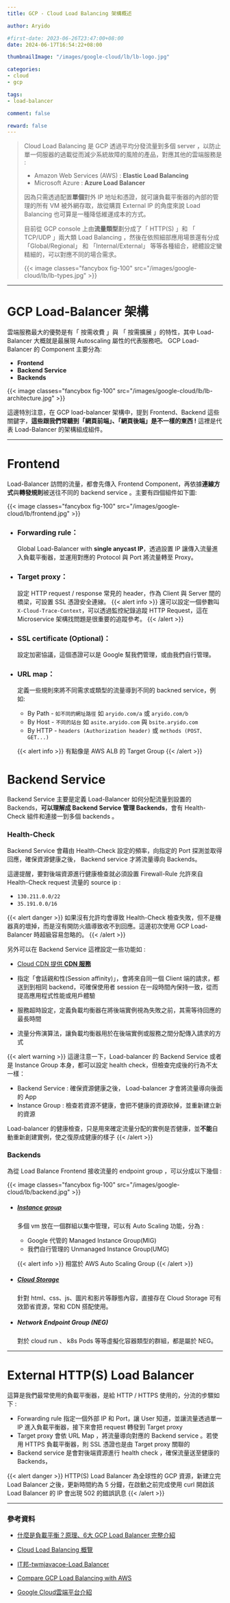 ```yaml
---
title: GCP - Cloud Load Balancing 架構概述

author: Aryido

#first-date: 2023-06-26T23:47:00+08:00
date: 2024-06-17T16:54:22+08:00

thumbnailImage: "/images/google-cloud/lb/lb-logo.jpg"

categories:
- cloud
- gcp

tags:
- load-balancer

comment: false

reward: false
---
```

<!--BODY-->
> Cloud Load Balancing 是 GCP 透過平均分發流量到多個 server ，以防止單一伺服器的過載從而減少系統故障的風險的產品，對應其他的雲端服務是 :
> - Amazon Web Services (AWS) : **Elastic Load Balancing**
> - Microsoft Azure : **Azure Load Balancer**
> 
> 因為只需透過配置**單個**對外 IP 地址和憑證，就可讓負載平衡器的內部的管理的所有 VM 被外網存取，故從購買 External IP 的角度來說 Load Balancing 也可算是一種降低維運成本的方式。 
> 
> 目前從 GCP console 上由**流量類型**劃分成了「 HTTP(S) 」和 「 TCP/UDP 」兩大類 Load Balancing ，然後在依照細部應用場景還有分成 「Global/Regional」 和 「Internal/External」 等等各種組合，總體設定蠻精細的，可以對應不同的場合需求。
>
> {{< image classes="fancybox fig-100" src="/images/google-cloud/lb/lb-types.jpg" >}}
<!--more-->

---

# GCP Load-Balancer 架構
雲端服務最大的優勢是有「 按需收費 」與 「 按需擴展 」的特性，其中 Load-Balancer 大概就是最展現 Autoscaling 屬性的代表服務吧。 GCP Load-Balancer 的 Component 主要分為:

- **Frontend**
- **Backend Service**
- **Backends**

{{< image classes="fancybox fig-100" src="/images/google-cloud/lb/lb-architecture.jpg" >}}

這邊特別注意，在 GCP load-balancer 架構中，提到  Frontend、Backend 這些關鍵字，**這些跟我們常聽到「網頁前端」、「網頁後端」是不一樣的東西 !** 這裡是代表 Load-Balancer 的架構組成組件。

---

#  Frontend
Load-Balancer 訪問的流量，都會先傳入 Frontend Component，再依據**連線方式**與**轉發規則**被送往不同的 backend service 。主要有四個組件如下圖:

{{< image classes="fancybox fig-100" src="/images/google-cloud/lb/frontend.jpg" >}}

- ### Forwarding rule：
  
  Global Load-Balancer with **single anycast IP**，透過設置 IP 讓傳入流量進入負載平衡器，並運用對應的 Protocol 與 Port 將流量轉至 Proxy。

- ### Target proxy：
  
  設定 HTTP request / response 常見的 header，作為 Client 與 Server 間的橋梁，可設置 SSL 憑證安全連線。
  {{< alert info >}}
  還可以設定一個參數叫`X-Cloud-Trace-Context`，可以透過監控紀錄追蹤 HTTP Request，這在 Microservice 架構找問題是很重要的追蹤參考。
  {{< /alert >}}

- ### SSL certificate (Optional)：
  
  設定加密協議，這個憑證可以是 Google 幫我們管理，或由我們自行管理。

- ### URL map：
  
  定義一些規則來將不同需求或類型的流量導到不同的 backned service，例如:
    - By Path - `如不同的網址路徑` 如 `aryido.com/a` 或 `aryido.com/b`
    - By Host - `不同的站台` 如 `asite.aryido.com` 與 `bsite.aryido.com`
    - By HTTP - `headers (Authorization header)` 或 `methods (POST、GET...)`

  {{< alert info >}}
  有點像是 AWS ALB 的 Target Group
  {{< /alert >}}


# Backend Service
Backend Service 主要是定義 Load-Balancer 如何分配流量到設置的 Backends，**可以理解成 Backend Service 管理 Backends**，會有 Health-Check 組件和連接一到多個 backends 。

### Health-Check
Backend Service 會藉由 Health-Check 設定的頻率，向指定的 Port 探測並取得回應，確保資源健康之後， Backend service 才將流量導向 Backends。

這邊提醒，要對後端資源進行健康檢查就必須設置 Firewall-Rule 允許來自 Health-Check request 流量的 source ip : 

- `130.211.0.0/22`
- `35.191.0.0/16`

{{< alert danger >}}
如果沒有允許均會導致 Health-Check 檢查失敗，但不是機器真的壞掉，而是沒有開防火牆導致收不到回應。這邊初次使用 GCP Load-Balancer 時超級容易忽略的。
{{< /alert >}}

另外可以在 Backend Service 這裡設定一些功能如 :
- [Cloud CDN 提供 **CDN 服務**](https://aryido.github.io/posts/google-cloud/cloud-cdn/)

- 指定「會話親和性(Session affinity)」，會將來自同一個 Client 端的請求，都送到到相同 backend，可確保使用者 session 在一段時間內保持一致，從而提高應用程式性能或用戶體驗

- 服務超時設定，定義負載均衡器在將後端實例視為失敗之前，其需等待回應的最長時間

- 流量分佈演算法，讓負載均衡器用於在後端實例或服務之間分配傳入請求的方式

{{< alert warning >}}
這邊注意一下，Load-balancer 的 Backend Service 或者是 Instance Group 本身，都可以設定 health check，但檢查完成後的行為不太一樣：
- Backend Service : 確保資源健康之後， Load-balancer  才會將流量導向後面的 App
- Instance Group :  檢查若資源不健康，會把不健康的資源砍掉，並重新建立新的資源

Load-balancer 的健康檢查，只是用來確定流量分配的實例是否健康，並**不能**自動重新創建實例，使之復原成健康的樣子
{{< /alert >}}


### Backends
為從 Load Balance Frontend 接收流量的 endpoint group ，可以分成以下幾個 :

{{< image classes="fancybox fig-100" src="/images/google-cloud/lb/backend.jpg" >}}

- ##### [Instance group](https://aryido.github.io/posts/google-cloud/managed-instance-groups/)
  多個 vm 放在一個群組以集中管理，可以有 Auto Scaling 功能，分為 : 
    - Google 代管的 Managed Instance Group(MIG)
    - 我們自行管理的 Unmanaged Instance Group(UMG)

  {{< alert info >}}
  相當於 AWS Auto Scaling Group
  {{< /alert >}}

- ##### [Cloud Storage](http://localhost:1313/posts/google-cloud/cloud-storage/)
  
  針對 html、css、js、圖片和影片等靜態內容，直接存在 Cloud Storage 可有效節省資源，常和 CDN 搭配使用。


- ##### Network Endpoint Group (NEG)
  
  對於 cloud run 、 k8s Pods 等等虛擬化容器類型的群組，都是屬於 NEG。

---

# External HTTP(S) Load Balancer
這算是我們最常使用的負載平衡器，是給 HTTP / HTTPS 使用的，分流的步驟如下 :
- Forwarding rule 指定一個外部 IP 和 Port，讓 User 知道，並讓流量透過單一 IP 進入負載平衡器，接下來會把 request 轉發到 Target proxy
- Target proxy 會依 URL Map ，將流量導向對應的 Backend service 。若使用 HTTPS 負載平衡器，則 SSL 憑證也是由 Target proxy 關聯的
-  Backend service 是會對後端資源進行 health check ，確保流量送至健康的Backends，

{{< alert danger >}}
HTTP(S) Load Balancer 為全球性的 GCP 資源，新建立完 Load Balancer 之後，更新時間約為 5 分鐘，在啟動之前完成使用 curl 開啟該 Load Balancer 的 IP 會出現 502 的錯誤訊息
{{< /alert >}}

---

### 參考資料
- [什麼是負載平衡？原理、6大 GCP Load Balancer 完整介紹](https://blog.cloud-ace.tw/networking-website/load-balance/gcp-load-balancer-introduction/)

- [Cloud Load Balancing 概覽](https://cloud.google.com/load-balancing/docs/load-balancing-overview?hl=zh-cn)

- [IT邦-twmjavacoe-Load Balancer](https://ithelp.ithome.com.tw/m/articles/10296010)

- [Compare GCP Load Balancing with AWS](https://rickhw.github.io/2017/11/30/GCP/Compare-GCP-Load-Balancing-with-AWS/)

- [Google Cloud雲端平台介紹](https://jason-kao-blog.medium.com/google-cloud%E9%9B%B2%E7%AB%AF%E5%B9%B3%E5%8F%B0%E4%BB%8B%E7%B4%B9-fc3212c8359b)